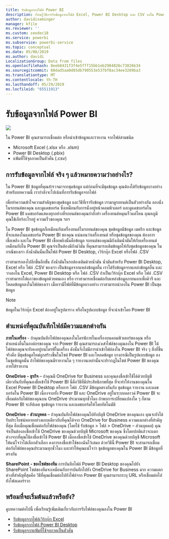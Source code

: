 ```yaml
---
title: รับข้อมูลจากไฟล์ Power BI
description: เรียนรู้วิธีการรับข้อมูลจากไฟล์ Excel, Power BI Desktop และ CSV ลงใน Power BI
author: davidiseminger
manager: kfile
ms.reviewer: ''
ms.custom: seodec18
ms.service: powerbi
ms.subservice: powerbi-service
ms.topic: conceptual
ms.date: 05/08/2019
ms.author: davidi
LocalizationGroup: Data from files
ms.openlocfilehash: 8eeb8431f3f4e5fff15bb1eb2984826c73826b34
ms.sourcegitcommit: 60dad5aa0d85db790553e537bf8ac34ee3289ba3
ms.translationtype: MT
ms.contentlocale: th-TH
ms.lasthandoff: 05/29/2019
ms.locfileid: "65511913"
---
```

# <a name="get-data-from-files-for-power-bi"></a>รับข้อมูลจากไฟล์ Power BI
![](media/service-get-data-from-files/file_icons.png)

ใน Power BI คุณสามารถเชื่อมต่อ หรือนำเข้าข้อมูลและรายงาน จากไฟล์สามชนิด

* Microsoft Excel (.xlsx หรือ .xlsm)
* Power BI Desktop (.pbix)
* แฟ้มที่ใช้จุลภาคเป็นตัวคั่น (.csv)

## <a name="what-does-get-data-from-a-file-really-mean"></a>การรับข้อมูลจากไฟล์ จริง ๆ แล้วหมายความว่าอย่างไร?
ใน Power BI ข้อมูลที่คุณสำรวจมาจากชุดข้อมูล แต่ก่อนที่จะมีชุดข้อมูล คุณต้องได้รับข้อมูลบางอย่าง สำหรับบทความนี้ เรากำลังจะไปเน้นที่การรับข้อมูลจากไฟล์

เพื่อทำความเข้าใจความสำคัญของชุดข้อมูล และวิธีที่เรารับข้อมูล เรามาดูรถยนต์เป็นตัวอย่างกัน ลองนั่งในรถยนต์ของคุณ และดูแดชบอร์ด ซึ่งเหมือนกับการนั่งอยู่หน้าคอมพิวเตอร์ และดูแดชบอร์ดใน Power BI แดชบอร์ดแสดงทุกอย่างที่รถยนต์ของคุณกำลังทำ เครื่องยนต์หมุนเร็วแค่ไหน อุณหภูมิ คุณใช้เกียร์อะไรอยู่ ความเร็วของคุณ ฯลฯ

ใน Power BI ชุดข้อมูลก็เหมือนกับเครื่องยนต์ในรถยนต์ของคุณ ชุดข้อมูลมีข้อมูล เมตริก และข้อมูลที่จะแสดงในแดชบอร์ด Power BI ของคุณ แน่นอนว่าเครื่องยนต์ หรือชุดข้อมูลของคุณ ต้องการเชื่อเพลิง และใน Power BI เชื้อเพลิงนั้นคือข้อมูล รถยนต์ของคุณมีถังเติมน้ำมันให้กับเครื่องยนต์ เหมือนกับใน Power BI คุณจำเป็นต้องมีถังนำ้มัน ที่คุณสามารถเติมข้อมูลให้กับชุดข้อมูลของคุณ ในกรณีของเรา ถังน้ำมันนั้นเป็นไฟล์ Power BI Desktop, เวิร์กบุ๊ก Excel หรือไฟล์ .CSV

เราสามารถลงไปลึกขึ้นอีกขั้น ถังน้ำมันในรถต้องเติมด้วยน้ำมัน น้ำมันสำหรับ Power BI Desktop, Excel หรือ ไฟล์ .CSV ของเรา เป็นข้อมูลจากแหล่งข้อมูลอื่น เราได้รับข้อมูลจากแหล่งข้อมูลอื่น และวางลงใน Excel, Power BI Desktop หรือ ไฟล์ .CSV ถ้าเป็นเวิร์กบุ๊ก Excel หรือ ไฟล์ .CSV เราสามารถใส่แถวของข้อมูลด้วยตนเอง หรือ เราสามารถเชื่อมต่อกับแหล่งข้อมูลภายนอกเพื่อคิวรี และโหลดข้อมูลลงในไฟล์ของเรา เมื่อเรามีไฟล์ที่มีข้อมูลบางอย่าง เราสามารถนำลงใน Power BI เป็นชุดข้อมูล

> [!NOTE]
> ข้อมูลในเวิร์กบุ๊ก Excel ต้องอยู่ในรูปตาราง หรือในรูปแบบข้อมูล ที่จะนำเข้าโดย Power BI
> 
> 

## <a name="where-your-file-is-saved-makes-a-difference"></a>ตำแหน่งที่คุณบันทึกไฟล์มีความแตกต่างกัน
**ภายในเครื่อง** - ถ้าคุณบันทึกไฟล์ของคุณลงในไดรฟ์ภายในเครื่องบนคอมพิวเตอร์ของคุณ หรือตำแหน่งอื่นในองค์กรของคุณ จาก Power BI คุณสามารถ*นำเข้า*ไฟล์ของคุณลงใน Power BI ได้ ไฟล์ของคุณจะยังคงอยู่บนไดรฟ์ในเครื่อง ดังนั้นจึงไม่มีการนำเข้าไฟล์ลงใน Power BI จริง ๆ สิ่งที่ขึ้นจริงคือ มีชุดข้อมูลใหม่ถูกสร้างขึ้นในไซต์ Power BI และโหลดข้อมูล บางกรณีเป็นรูปแบบข้อมูล ลงในชุดข้อมูลนั้น ถ้าไฟล์ของคุณมีรายงานใด ๆ รายงานเหล่านั้นจะปรากฏในไซต์ Power BI ของคุณภายใต้รายงาน

**OneDrive - ธุรกิจ** – ถ้าคุณมี OneDrive for Business และคุณลงชื่อเข้าใช้ได้ด้วยบัญชีเดียวกันกับที่คุณลงชื่อเข้าใช้ Power BI นี่คือวิธีที่มีประสิทธิภาพที่สุด ที่จะทำให้งานของคุณใน Excel Power BI Desktop หรือการ ไฟล์ .CSV มีข้อมูลตรงกันกับ ชุดข้อมูล รายงาน และแดชบอร์ดใน Power BI เนื่องจากทั้ง Power BI และ OneDrive อยู่ในระบบคลาวด์ Power BI จะเชื่อมต่อกับไฟล์ของคุณบน OneDrive ประมาณทุกชั่วโมง ถ้าพบการเปลี่ยนแปลงใด ๆ ก็ตาม Power BI จะอัปเดต ชุดข้อมูล รายงาน และแดชบอร์ดให้โดยอัตโนมัติ

**OneDrive - ส่วนบุคคล** – ถ้าคุณบันทึกไฟล์ของคุณไปยังบัญชี OneDrive ของคุณเอง คุณจะยังได้รับประโยชน์หลายอย่างแบบเดียวกับที่คุณได้จาก OneDrive for Business ความแตกต่างที่สำคัญที่สุด คือเมื่อคุณเชื่อมต่อกับไฟล์ของคุณ (โดยใช้ รับข้อมูล > ไฟล์ > OneDrive – ส่วนบุคคล) คุณจำเป็นต้องลงชื่อเข้าใช้ OneDrive ของคุณด้วยบัญชี Microsoft ของคุณ ซึ่งโดยปกติแล้วจะแตกต่างจากที่คุณใช้ลงชื่อเข้าใช้ Power BI เมื่อลงชื่อเข้าใช้ OneDrive ของคุณด้วยบัญชี Microsoft ให้แน่ใจว่าได้เลือกตัวเลือก คงการลงชื่อเข้าใช้ของฉันไว้เสมอ ด้วยวิธีนี้ Power BI จะสามารถเชื่อมต่อกับไฟล์ของคุณประมาณทุกชั่วโมง และทำให้คุณแน่ใจว่า ชุดข้อมูลของคุณใน Power BI มีข้อมูลที่ตรงกัน

**SharePoint - ของไซต์ของทีม** การบันทึกไฟล์ Power BI Desktop ของคุณไปยัง SharePoint ไซต์ของทีมจะเหมือนกับการบันทึกไปยัง OneDrive for Business มาก ความแตกต่างที่สำคัญที่สุดคือ วิธีที่คุณเชื่อมต่อไปยังไฟล์จาก Power BI คุณสามารถระบุ URL หรือเชื่อมต่อไปยังโฟลเดอร์ราก

## <a name="ready-to-get-started"></a>พร้อมที่จะเริ่มต้นแล้วหรือยัง?
ดูบทความต่อไปนี้ เพื่อเรียนรู้เพิ่มเติมเกี่ยวกับการรับไฟล์ของคุณลงใน Power BI

* [รับข้อมูลจากไฟล์เวิร์กบุ๊ก Excel](service-excel-workbook-files.md)
* [รับข้อมูลจากไฟล์ Power BI Desktop](service-desktop-files.md)
* [รับข้อมูลจากแฟ้มที่ใช้จุลภาคเป็นตัวคั่น](service-comma-separated-value-files.md)

